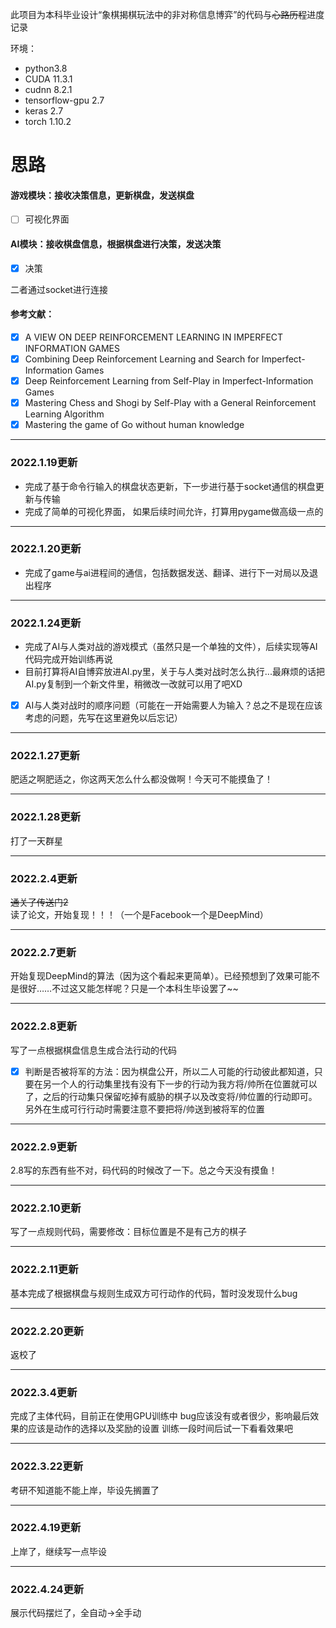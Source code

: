 此项目为本科毕业设计“象棋揭棋玩法中的非对称信息博弈”的代码与~~心路历程~~进度记录


环境：
- python3.8 
- CUDA 11.3.1
- cudnn 8.2.1
- tensorflow-gpu 2.7
- keras 2.7
- torch 1.10.2


# 思路
#### 游戏模块：接收决策信息，更新棋盘，发送棋盘

- [ ] 可视化界面

#### AI模块：接收棋盘信息，根据棋盘进行决策，发送决策

- [x] 决策

二者通过socket进行连接

#### 参考文献：
    
- [x] A VIEW ON DEEP REINFORCEMENT LEARNING IN IMPERFECT INFORMATION GAMES 
- [x] Combining Deep Reinforcement Learning and Search for Imperfect-Information Games
- [x] Deep Reinforcement Learning from Self-Play in Imperfect-Information Games
- [x] Mastering Chess and Shogi by Self-Play with a General Reinforcement Learning Algorithm
- [x] Mastering the game of Go without human knowledge

*************************
### 2022.1.19更新

- 完成了基于命令行输入的棋盘状态更新，下一步进行基于socket通信的棋盘更新与传输
- 完成了简单的可视化界面， 如果后续时间允许，打算用pygame做高级一点的
******************************
### 2022.1.20更新

- 完成了game与ai进程间的通信，包括数据发送、翻译、进行下一对局以及退出程序
******************************
### 2022.1.24更新

- 完成了AI与人类对战的游戏模式（虽然只是一个单独的文件），后续实现等AI代码完成开始训练再说
- 目前打算将AI自博弈放进AI.py里，关于与人类对战时怎么执行...最麻烦的话把AI.py复制到一个新文件里，稍微改一改就可以用了吧XD

- [x] AI与人类对战时的顺序问题（可能在一开始需要人为输入？总之不是现在应该考虑的问题，先写在这里避免以后忘记）
***********************************
### 2022.1.27更新
肥适之啊肥适之，你这两天怎么什么都没做啊！今天可不能摸鱼了！
*****************************
### 2022.1.28更新
打了一天群星
**************************
### 2022.2.4更新
~~通关了传送门2~~读了论文，开始复现！！！（一个是Facebook一个是DeepMind）
*************************
### 2022.2.7更新
开始复现DeepMind的算法（因为这个看起来更简单）。已经预想到了效果可能不是很好……不过这又能怎样呢？只是一个本科生毕设罢了~~
*************************
### 2022.2.8更新
写了一点根据棋盘信息生成合法行动的代码
- [x] 判断是否被将军的方法：因为棋盘公开，所以二人可能的行动彼此都知道，只要在另一个人的行动集里找有没有下一步的行动为我方将/帅所在位置就可以了，之后的行动集只保留吃掉有威胁的棋子以及改变将/帅位置的行动即可。另外在生成可行行动时需要注意不要把将/帅送到被将军的位置
****************************
### 2022.2.9更新
2.8写的东西有些不对，码代码的时候改了一下。总之今天没有摸鱼！
********************************
### 2022.2.10更新
写了一点规则代码，需要修改：目标位置是不是有己方的棋子
***********************************
### 2022.2.11更新
基本完成了根据棋盘与规则生成双方可行动作的代码，暂时没发现什么bug
************************
### 2022.2.20更新
返校了
*****************
### 2022.3.4更新
完成了主体代码，目前正在使用GPU训练中
bug应该没有或者很少，影响最后效果的应该是动作的选择以及奖励的设置
训练一段时间后试一下看看效果吧
*********************
### 2022.3.22更新
考研不知道能不能上岸，毕设先搁置了
*********************
### 2022.4.19更新
上岸了，继续写一点毕设
*********************
### 2022.4.24更新
展示代码摆烂了，全自动->全手动
